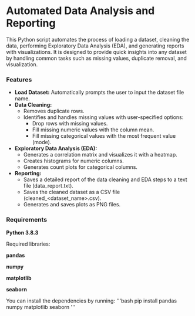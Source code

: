 # Automated Data Analysis and Reporting


This Python script automates the process of loading a dataset, cleaning the data, performing Exploratory Data Analysis (EDA), and generating reports with visualizations. It is designed to provide quick insights into any dataset by handling common tasks such as missing values, duplicate removal, and visualization.

### Features

   - **Load Dataset:** Automatically prompts the user to input the dataset file name.
   - **Data Cleaning:**
        - Removes duplicate rows.
        - Identifies and handles missing values with user-specified options:
            - Drop rows with missing values.
            - Fill missing numeric values with the column mean.
            - Fill missing categorical values with the most frequent value (mode).
   - **Exploratory Data Analysis (EDA):**
        - Generates a correlation matrix and visualizes it with a heatmap.
        - Creates histograms for numeric columns.
        - Generates count plots for categorical columns.
   - **Reporting:**
        - Saves a detailed report of the data cleaning and EDA steps to a text file (data_report.txt).
        - Saves the cleaned dataset as a CSV file (cleaned_<dataset_name>.csv).
        - Generates and saves plots as PNG files.

### Requirements

 **Python 3.8.3**
 
Required libraries:

 **pandas**
 
 **numpy**
 
 **matplotlib**
 
 **seaborn**

You can install the dependencies by running: 
'''bash
 pip install pandas numpy matplotlib seaborn 
 '''

